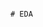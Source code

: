                                                                                               # EDA 
 
